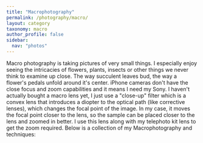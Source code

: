 ```yaml
---
title: "Macrophotography"
permalink: /photography/macro/
layout: category
taxonomy: macro
author_profile: false
sidebar:
  nav: "photos"
---
```


Macro photography is taking pictures of very small things. I especially enjoy seeing the intricacies of flowers, plants, insects or other things we never think to examine up close. The way succulent leaves bud, the way a flower's pedals unfold around it's center. iPhone cameras don't have the close focus and zoom capabilities and it means I need my Sony. I haven't actually bought a macro lens yet, I just use a "close-up" filter which is a convex lens that introduces a diopter to the optical path (like corrective lenses), which changes the focal point of the image. In my case, it moves the focal point closer to the lens, so the sample can be placed closer to the lens and zoomed in better. I use this lens along with my telephoto kit lens to get the zoom required. Below is a collection of my Macrophotography and techniques: